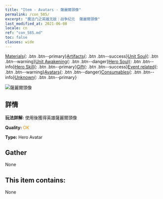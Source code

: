 ```yaml
---
title: "Item - Avatars - 薩麗爾頭像"
permalink: /con_585/
excerpt: "魔法门之英雄无敌：战争纪元  薩麗爾頭像"
last_modified_at: 2021-06-08
locale: cn
ref: "con_585.md"
toc: false
classes: wide
---
```

 [Materials](/ItemsCN/){: .btn .btn--primary}[Artifacts](/ItemsCN/Artifacts/){: .btn .btn--success}[Unit Soul](/ItemsCN/UnitSoul/){: .btn .btn--warning}[Unit Awakening](/ItemsCN/UnitAwakening/){: .btn .btn--danger}[Hero Soul](/ItemsCN/HeroSoul/){: .btn .btn--info}[Hero Skill](/ItemsCN/HeroSkill/){: .btn .btn--primary}[Gift](/ItemsCN/Gift/){: .btn .btn--success}[Event related](/ItemsCN/Events/){: .btn .btn--warning}[Avatars](/ItemsCN/Avatars/){: .btn .btn--danger}[Consumables](/ItemsCN/Consumables/){: .btn .btn--info}[Unknown](/ItemsCN/Unknown/){: .btn .btn--primary}

 ![薩麗爾頭像](/images/h/h_Ciele1.jpg)

## 詳情
 **玩法詳解:** 使用後獲得英雄薩麗爾頭像

 **Quality:** <span style="color: #FF8C00">OK</span>

 **Type:** Hero Avatar

## Gather

  None

## This item contains:

  None

